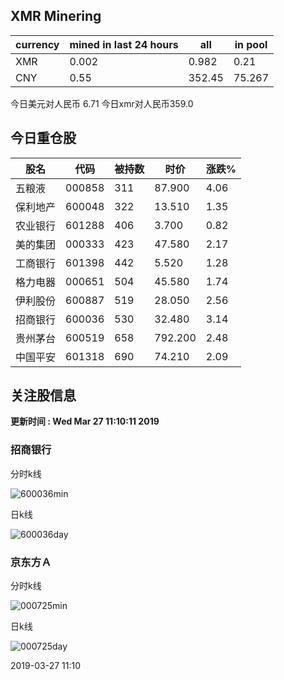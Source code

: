 ## XMR Minering

|currency|mined in last 24 hours|all|in pool|
|---|---|---|---|
|XMR|0.002|0.982|0.21|
|CNY|0.55|352.45|75.267|

今日美元对人民币 6.71	今日xmr对人民币359.0


## 今日重仓股 

|股名|代码|被持数|时价|涨跌%|
|---|---|---|---|---|
|五粮液|000858|311|87.900|4.06|
|保利地产|600048|322|13.510|1.35|
|农业银行|601288|406|3.700|0.82|
|美的集团|000333|423|47.580|2.17|
|工商银行|601398|442|5.520|1.28|
|格力电器|000651|504|45.580|1.74|
|伊利股份|600887|519|28.050|2.56|
|招商银行|600036|530|32.480|3.14|
|贵州茅台|600519|658|792.200|2.48|
|中国平安|601318|690|74.210|2.09|

## 关注股信息
**更新时间 : Wed Mar 27 11:10:11 2019**
### 招商银行 
分时k线

![600036min](http://image.sinajs.cn/newchart/min/n/sh600036.gif)

日k线

![600036day](http://image.sinajs.cn/newchart/daily/n/sh600036.gif)

### 京东方Ａ 
分时k线

![000725min](http://image.sinajs.cn/newchart/min/n/sz000725.gif)

日k线

![000725day](http://image.sinajs.cn/newchart/daily/n/sz000725.gif)

2019-03-27 11:10